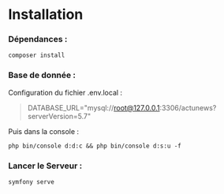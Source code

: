 # Installation

### Dépendances :

`composer install`

### Base de donnée :

Configuration du fichier .env.local :
> DATABASE_URL="mysql://root@127.0.0.1:3306/actunews?serverVersion=5.7"

Puis dans la console :

`php bin/console d:d:c && php bin/console d:s:u -f`

### Lancer le Serveur :

`symfony serve`